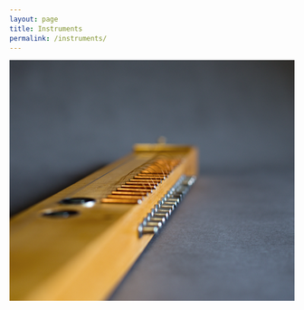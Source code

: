 ```yaml
---
layout: page
title: Instruments
permalink: /instruments/
---
```


![alt text](/assets/images/monochord_9.png "monochord")
